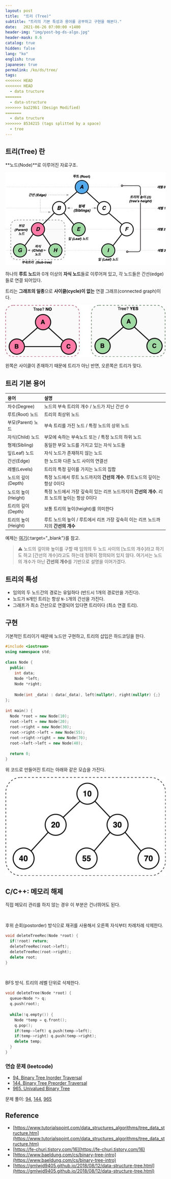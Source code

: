 ```yaml
---
layout: post
title:  "트리 (Tree)"
subtitle: "트리의 기본 특성과 용어를 공부하고 구현을 해본다."
date:   2021-06-26 07:00:00 +1400
header-img: "img/post-bg-ds-algo.jpg"
header-mask: 0.6
catalog: true
hidden: false
lang: "ko"
english: true
japanese: true
permalink: /ko/ds/tree/
tags:
<<<<<<< HEAD
<<<<<<< HEAD
  - data tructure  
=======
  - data-structure  
>>>>>>> ba229b1 (Design Modified)
=======
  - data tructure  
>>>>>>> 8534215 (tags splitted by a space)
  - tree
---
```


## 트리(Tree) 란

**노드(Node)**로 이루어진 자료구조.

![Tree Terms](/img/in-post/devouring/week5/tree-terms.jpg)

하나의 **루트 노드**와 0개 이상의 **자식 노드**들로 이루어져 있고, 각 노드들은 간선(edge)들로 연결 되어있다.

트리는 **그래프의 일종**으로 **사이클(cycle)이 없는** 연결 그래프(connected graph)이다.

![Tree check](/img/in-post/devouring/week5/tree-cycle.jpg)

왼쪽은 사이클이 존재하기 때문에 트리가 아닌 반면, 오른쪽은 트리가 맞다.

## 트리 기본 용어

| 용어  | 설명  |
|:-----|:-----|
| 차수(Degree) | 노드의 부속 트리의 개수 / 노드가 지닌 간선 수 |
| 루트(Root) 노드 | 트리의 최상위 노드|
| 부모(Parent) 노드 | 부속 트리를 가진 노드 / 특정 노드의 상위 노드|
| 자식(Child) 노드 | 부모에 속하는 부속노드 또는 / 특정 노드의 하위 노드|
| 형제(Sibling) | 동일한 부모 노드를 가지고 있는 자식 노드들 |
| 잎(Leaf) 노드 | 자식 노드가 존재하지 않는 노드 |
| 간선(Edge) | 한 노드와 다른 노드 사이의 연결선 |
| 레벨(Levels) | 트리의 특정 깊이를 가지는 노드의 집합 |
| 노드의 깊이(Depth) | 특정 노드에서 루트 노드까지의 **간선의 개수**. 루트노드의 깊이는 항상 0이다 |
| 노드의 높이(Height) | 특정 노드에서 가장 깊숙히 있는 리프 노드까지의 **간선의 개수**. 리프 노드의 높이는 항상 0이다  |
| 트리의 깊이(Depth) | 보통 트리의 높이(height)를 의미한다 |
| 트리의 높이(Height)| 루트 노드의 높이 / 루트에서 리프 가장 깊숙히 이는 리프 노드까지의 **간선의 개수** |  

예제는 [여기](https://www.gatevidyalay.com/tree-data-structure-tree-terminology/){:target="_blank"}를 참고.

> ⚠️ 노드의 깊이와 높이를 구할 때 임의의 두 노드 사이의 [노드의 개수]라고 하기도 하고 [간선의 개수]라고도 하는데 정확히 정의되어 있지 않다. 
> 여기서는 노드의 개수가 아닌 **간선의 개수**를 기반으로 설명을 이어가겠다.

## 트리의 특성
- 임의의 두 노드간의 경로는 유일하다 (반드시 1개의 경로만을 가진다).
- 노드가 `N`개인 트리는 항상 `N-1`개의 간선을 가진다.
- 그래프가 최소 간선으로 연결되어 있다면 트리이다 (최소 연결 트리). 

## 구현

기본적인 트리이기 때문에 노드만 구현하고, 트리의 삽입은 하드코딩을 한다.

```cpp
#include <iostream>
using namespace std;

class Node {
  public:
    int data;
    Node *left;
    Node *right;

    Node(int _data) : data(_data), left(nullptr), right(nullptr) {;} 
};

int main() {
  Node *root = new Node(10);
  root->left = new Node(20);
  root->right = new Node(30);
  root->right->left = new Node(55);
  root->right->right = new Node(70);
  root->left->left = new Node(40);

  return 0;
}
```

위 코드로 만들어진 트리는 아래와 같은 모습을 가진다.

![Tree](/img/in-post/ds-algo/tree/tree-output.jpg)

## C/C++: 메모리 해제
직접 메모리 관리를 하지 않는 경우 이 부분은 건너뛰어도 된다.

<br>

후위 순회(postorder) 방식으로 재귀를 사용해서 오른쪽 자식부터 차례차례 삭제한다. 
```cpp
void deleteTreeRec(Node *root) {
  if(!root) return;
  deleteTreeRec(root->left);
  deleteTreeRec(root->right);
  delete root;
}
```

<br>

BFS 방식. 트리의 레벨 단위로 삭제한다.

```cpp
void deleteTree(Node *root) {
  queue<Node *> q;
  q.push(root);

  while(!q.empty()) {
    Node *temp = q.front();
    q.pop();
    if(temp->left) q.push(temp->left);
    if(temp->right) q.push(temp->right);
    delete temp;
  }
}
```

### 연습 문제 (leetcode)
- [94. Binary Tree Inorder Traversal](https://leetcode.com/problems/binary-tree-inorder-traversal/)
- [144. Binary Tree Preorder Traversal](https://leetcode.com/problems/binary-tree-preorder-traversal/)
- [965. Univalued Binary Tree](https://leetcode.com/problems/univalued-binary-tree/)

문제 풀이: [94](https://github.com/yuueu/cp/tree/leetcode/easy/94), [144](https://github.com/yuueu/cp/tree/leetcode/easy/144), [965](https://github.com/yuueu/cp/tree/leetcode/easy/965/965.cpp)

## Reference
- [https://www.tutorialspoint.com/data_structures_algorithms/tree_data_structure.htm](https://www.tutorialspoint.com/data_structures_algorithms/tree_data_structure.htm)
- [https://fe-churi.tistory.com/16](https://fe-churi.tistory.com/16)
- [https://www.baeldung.com/cs/binary-tree-intro](https://www.baeldung.com/cs/binary-tree-intro)
- [https://gmlwjd9405.github.io/2018/08/12/data-structure-tree.html](https://gmlwjd9405.github.io/2018/08/12/data-structure-tree.html)
